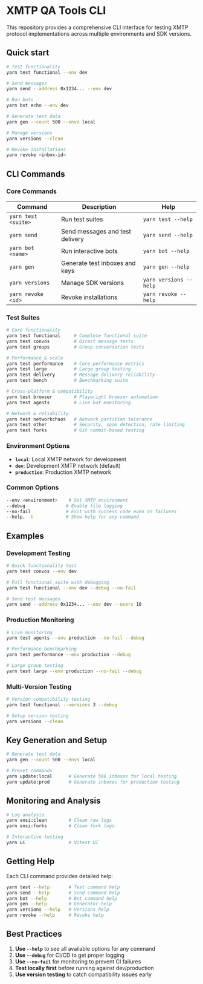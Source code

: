 # XMTP QA Tools CLI

This repository provides a comprehensive CLI interface for testing XMTP protocol implementations across multiple environments and SDK versions.

## Quick start

```bash
# Test functionality
yarn test functional --env dev

# Send messages
yarn send --address 0x1234... --env dev

# Run bots
yarn bot echo --env dev

# Generate test data
yarn gen --count 500 --envs local

# Manage versions
yarn versions --clean

# Revoke installations
yarn revoke <inbox-id>
```

## CLI Commands

### Core Commands

| Command             | Description                     | Help                   |
| ------------------- | ------------------------------- | ---------------------- |
| `yarn test <suite>` | Run test suites                 | `yarn test --help`     |
| `yarn send`         | Send messages and test delivery | `yarn send --help`     |
| `yarn bot <name>`   | Run interactive bots            | `yarn bot --help`      |
| `yarn gen`          | Generate test inboxes and keys  | `yarn gen --help`      |
| `yarn versions`     | Manage SDK versions             | `yarn versions --help` |
| `yarn revoke <id>`  | Revoke installations            | `yarn revoke --help`   |

### Test Suites

```bash
# Core functionality
yarn test functional     # Complete functional suite
yarn test convos         # Direct message tests
yarn test groups         # Group conversation tests

# Performance & scale
yarn test performance    # Core performance metrics
yarn test large          # Large group testing
yarn test delivery       # Message delivery reliability
yarn test bench          # Benchmarking suite

# Cross-platform & compatibility
yarn test browser        # Playwright browser automation
yarn test agents         # Live bot monitoring

# Network & reliability
yarn test networkchaos   # Network partition tolerance
yarn test other          # Security, spam detection, rate limiting
yarn test forks          # Git commit-based testing
```

### Environment Options

- **`local`**: Local XMTP network for development
- **`dev`**: Development XMTP network (default)
- **`production`**: Production XMTP network

### Common Options

```bash
--env <environment>    # Set XMTP environment
--debug               # Enable file logging
--no-fail             # Exit with success code even on failures
--help, -h            # Show help for any command
```

## Examples

### Development Testing

```bash
# Quick functionality test
yarn test convos --env dev

# Full functional suite with debugging
yarn test functional --env dev --debug --no-fail

# Send test messages
yarn send --address 0x1234... --env dev --users 10
```

### Production Monitoring

```bash
# Live monitoring
yarn test agents --env production --no-fail --debug

# Performance benchmarking
yarn test performance --env production --debug

# Large group testing
yarn test large --env production --no-fail --debug
```

### Multi-Version Testing

```bash
# Version compatibility testing
yarn test functional --versions 3 --debug

# Setup version testing
yarn versions --clean
```

## Key Generation and Setup

```bash
# Generate test data
yarn gen --count 500 --envs local

# Preset commands
yarn update:local      # Generate 500 inboxes for local testing
yarn update:prod       # Generate inboxes for production testing
```

## Monitoring and Analysis

```bash
# Log analysis
yarn ansi:clean        # Clean raw logs
yarn ansi:forks        # Clean fork logs

# Interactive testing
yarn ui                # Vitest UI
```

## Getting Help

Each CLI command provides detailed help:

```bash
yarn test --help       # Test command help
yarn send --help       # Send command help
yarn bot --help        # Bot command help
yarn gen --help        # Generator help
yarn versions --help   # Versions help
yarn revoke --help     # Revoke help
```

## Best Practices

1. **Use `--help`** to see all available options for any command
2. **Use `--debug`** for CI/CD to get proper logging
3. **Use `--no-fail`** for monitoring to prevent CI failures
4. **Test locally first** before running against dev/production
5. **Use version testing** to catch compatibility issues early
